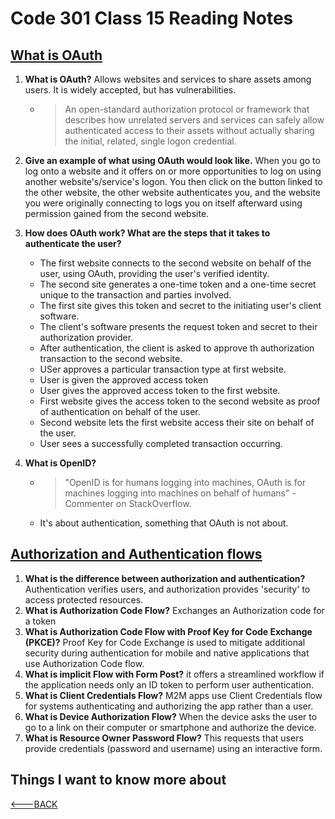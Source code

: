 # Code 301 Class 15 Reading Notes

## [What is OAuth](https://www.csoonline.com/article/3216404/what-is-oauth-how-the-open-authorization-framework-works.html)

1. **What is OAuth?** Allows websites and services to share assets among users. It is widely accepted, but has vulnerabilities.
   - > An open-standard authorization protocol or framework that describes how unrelated servers and services can safely allow authenticated access to their assets without actually sharing the initial, related, single logon credential.

2. **Give an example of what using OAuth would look like.** When you go to log onto a website and it offers on or more opportunities to log on using another website's/service's logon. You then click on the button linked to the other website, the other website authenticates you, and the website you were originally connecting to logs you on itself afterward using permission gained from the second website.

3. **How does OAuth work? What are the steps that it takes to authenticate the user?**
   - The first website connects to the second website on behalf of the user, using OAuth, providing the user's verified identity.
   - The second site generates a one-time token and a one-time secret unique to the transaction and parties involved.
   - The first site gives this token and secret to the initiating user's client software.
   - The client's software presents the request token and secret to their authorization provider.
   - After authentication, the client is asked to approve th authorization transaction to the second website.
   - USer approves a particular transaction type at first website.
   - User is given the approved access token
   - User gives the approved access token to the first website.
   - First website gives the access token to the second website as proof of authentication on behalf of the user.
   - Second website lets the first website access their site on behalf of the user.
   - User sees a successfully completed transaction occurring.

4. **What is OpenID?**
   - > "OpenID is for humans logging into machines, OAuth is for machines logging into machines on behalf of humans" - Commenter on StackOverflow.
   - It's about authentication, something that OAuth is not about.

## [Authorization and Authentication flows](https://auth0.com/docs/get-started/authentication-and-authorization-flow)

1. **What is the difference between authorization and authentication?** Authentication verifies users, and authorization provides 'security' to access protected resources.
1. **What is Authorization Code Flow?** Exchanges an Authorization code for a token
1. **What is Authorization Code Flow with Proof Key for Code Exchange (PKCE)?** Proof Key for Code Exchange is used to mitigate additional security during authentication for mobile and native applications that use Authorization Code flow.
1. **What is implicit Flow with Form Post?** it offers a streamlined workflow if the application needs only an ID token to perform user authentication.
1. **What is Client Credentials Flow?** M2M apps use Client Credentials flow for systems authenticating and authorizing the app rather than a user.
1. **What is Device Authorization Flow?** When the device asks the user to go to a link on their computer or smartphone and authorize the device.
1. **What is Resource Owner Password Flow?** This requests that users provide credentials (password and username) using an interactive form.

## Things I want to know more about

[<---BACK](README.md)
